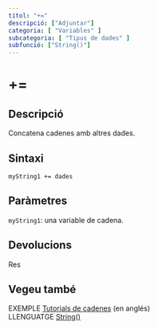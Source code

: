 ```yaml
---
títol: "+="
descripció: ["Adjuntar"]
categoria: [ "Variables" ]
subcategoria: [ "Tipus de dades" ]
subfunció: ["String()"]
---
```


# +=

## Descripció

Concatena cadenes amb altres dades.

## Sintaxi

`myString1 += dades`

## Paràmetres

`myString1`: una variable de cadena.

## Devolucions

Res

## Vegeu també

EXEMPLE [Tutorials de cadenes](https://www.arduino.cc/en/Tutorial/BuiltInExamples#strings) (en anglés)  
LLENGUATGE [String()](../String().md)
